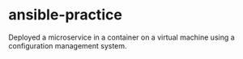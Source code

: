# ansible-practice
Deployed a microservice in a container on a virtual machine using a configuration management system.
